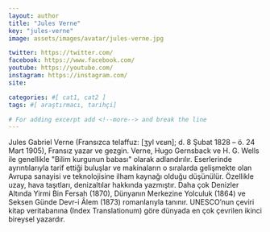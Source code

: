 ```yaml
---
layout: author
title: "Jules Verne"
key: "jules-verne"
image: assets/images/avatar/jules-verne.jpg

twitter: https://twitter.com/
facebook: https://www.facebook.com/
youtube: https://youtube.com/
instagram: https://instagram.com/
site: 

categories: #[ cat1, cat2 ]
tags: #[ araştırmacı, tarihçi]

# For adding excerpt add <!--more--> and break the line
---
```

Jules Gabriel Verne (Fransızca telaffuz: [ʒyl vɛʁn]; d. 8 Şubat 1828 – ö. 24 Mart 1905), Fransız yazar ve gezgin. Verne, Hugo Gernsback ve H. G. Wells ile genellikle "Bilim kurgunun babası" olarak adlandırılır. Eserlerinde ayrıntılarıyla tarif ettiği buluşlar ve makinaların o sıralarda gelişmekte olan Avrupa sanayisi ve teknolojisine ilham kaynağı olduğu düşünülür. Özellikle uzay, hava taşıtları, denizaltılar hakkında yazmıştır. Daha çok Denizler Altında Yirmi Bin Fersah (1870), Dünyanın Merkezine Yolculuk (1864) ve Seksen Günde Devr-i Âlem (1873) romanlarıyla tanınır. UNESCO’nun çeviri kitap veritabanına (Index Translationum) göre dünyada en çok çevrilen ikinci bireysel yazardır.
<!--more-->

